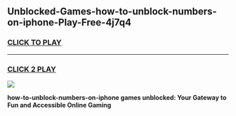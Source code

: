 
## Unblocked-Games-how-to-unblock-numbers-on-iphone-Play-Free-4j7q4
<h3>
<a href="https://premium76.site?title=how-to-unblock-numbers-on-iphone&ref=23A">CLICK TO PLAY</a></h3>
<hr>

<h3>
<a href="https://premium76.site?title=how-to-unblock-numbers-on-iphone&ref=23A">CLICK 2 PLAY</a>
  
</h3>

<a href="https://premium76.site?title=how-to-unblock-numbers-on-iphone&ref=23A"><img src="https://clearcache.store/games.png"></a>


**how-to-unblock-numbers-on-iphone games unblocked: Your Gateway to Fun and Accessible Online Gaming**
